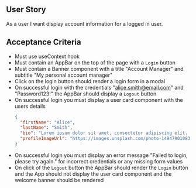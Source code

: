 ## User Story

As a user I want display account information for a logged in user.

## Acceptance Criteria

- Must use useContext hook
- Must contain an AppBar on the top of the page with a `Login` button
- Must contain a Banner component with a title "Account Manager" and subtitle "My personal account manager"
- Click on the login button should render a login form in a modal
- On successful login with the credentials "alice.smith@email.com" and "Password123!" the AppBar should display a `Logout` button
- On successful login you must display a user card component with the users details
  ```json
  {
    "firstName": "Alice",
    "lastName": "Smith",
    "bio": "Lorem ipsum dolor sit amet, consectetur adipiscing elit. Donec tincidunt tellus nisl, nec euismod urna posuere sit amet. Maecenas hendrerit, odio a sollicitudin semper, felis nibh semper purus, a laoreet purus mauris nec nibh. Nam eget lobortis tortor. Fusce non massa quis lacus feugiat sollicitudin. Aliquam et pharetra mi. Phasellus vitae lacus pulvinar, feugiat elit at, faucibus ex. Sed ut sagittis elit, molestie aliquet libero. Sed sed diam ante. Pellentesque lacinia quam diam, id luctus metus elementum at.",
    "profileImageUrl": "https://images.unsplash.com/photo-1494790108377-be9c29b29330?q=80&w=2787&auto=format&fit=crop&ixlib=rb-4.0.3&ixid=M3wxMjA3fDB8MHxwaG90by1wYWdlfHx8fGVufDB8fHx8fA%3D%3D"
  }
  ```
- On successful login you must display an error message "Failed to login, please try again." for incorrect credentials or any missing form values
- On click of the `Logout` button the AppBar should render the `Login` button and the App should not display the user card component and the welcome banner should be rendered
